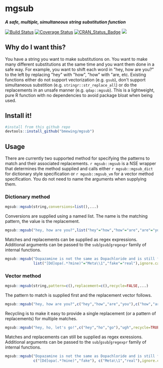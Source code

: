 # mgsub 

***A safe, multiple, simultaneous string substitution function***

[![Build Status](https://travis-ci.org/bmewing/mgsub.svg?branch=dev)](https://travis-ci.org/bmewing/mgsub) [![Coverage Status](https://img.shields.io/codecov/c/github/bmewing/mgsub/dev.svg)](https://codecov.io/github/bmewing/mgsub?branch=dev) [![CRAN\_Status\_Badge](http://www.r-pkg.org/badges/version/mgsub)](https://CRAN.R-project.org/package=mgsub) ![](http://cranlogs.r-pkg.org/badges/mgsub)

## Why do I want this?
You have a string you want to make substitutions on. You want to make many different substitutions at the same time and you want them done in a safe way.
For example, you want to shift each word in "hey, how are you?" to the left by replacing "hey" with "how", "how" with "are, etc.  Existing functions either do not support vectorization (e.g. `gsub`), don't support simultaneous substition (e.g. `stringr::str_replace_all`) or do the replacements in an unsafe manner (e.g. `qdap::mgsub`).
This is a lightweight, pure R function with no dependencies to avoid package bloat when being used.

## Install it!

```r   
#install from this github repo
devtools::install_github("bmewing/mgsub")
```

## Usage

There are currently two supported method for specifying the patterns to match and their associated replacements. `r mgsub::mgsub` is a NSE wrapper that determines the method supplied and calls either `r mgsub::mgsub_dict` for dictionary style specification or `r mgusb::mgsub_vm` for a vector method specification.  You do not need to name the arguments when supplying them.

### Dictionary method

```r
mgsub::mgsub(string,conversions=list(),...)
```

Conversions are supplied using a named list.  The name is the matching pattern, the value is the replacement.

```r
mgsub::mgsub("hey, how are you?",list("hey"="how","how"="are","are"="you","you"="hey"))
```

Matches and replacements can be supplied as regex expressions.  Additional arguments can be passed to the `sub`/`gsub`/`gregexpr` family of internal functions.

```r
mgsub::mgsub("Dopazamine is not the same as Dopachloride and is still fake.", 
             list("[Dd]opa(.*?mine)"="Meta\\1","fake"="real"),ignore.case=F)
```

### Vector method

```r
mgsub::mgsub(string,pattern=c(),replacement=c(),recycle=FALSE,...)
```

The pattern to match is supplied first and the replacement vector follows.

```r
mgsub::mgsub("hey, how are you?",c("hey","how","are","you"),c("how","are","you","hey"))
```

Recycling is to make it easy to provide a single replacement (or a pattern of replacements) for multiple matches.

```r
mgsub::mgsub("hey, ho, let's go!",c("hey","ho","go"),"ugh",recycle=TRUE)
```

Matches and replacements can still be supplied as regex exressions. Additional arguments can be passed to the `sub`/`gsub`/`gregexpr` family of internal functions.

```r
mgsub::mgsub("Dopazamine is not the same as Dopachloride and is still fake.", 
             c("[Dd]opa(.*?mine)","fake"), c("Meta\\1","real"),ignore.case=F)
```